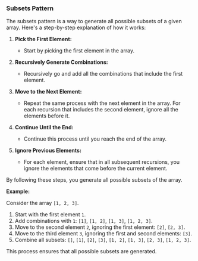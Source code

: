 ### Subsets Pattern

The subsets pattern is a way to generate all possible subsets of a given array. Here's a step-by-step explanation of how it works:

1. **Pick the First Element:**
    - Start by picking the first element in the array.

2. **Recursively Generate Combinations:**
    - Recursively go and add all the combinations that include the first element.

3. **Move to the Next Element:**
    - Repeat the same process with the next element in the array. For each recursion that includes the second element, ignore all the elements before it.

4. **Continue Until the End:**
    - Continue this process until you reach the end of the array.

5. **Ignore Previous Elements:**
    - For each element, ensure that in all subsequent recursions, you ignore the elements that come before the current element.

By following these steps, you generate all possible subsets of the array.

**Example:**

Consider the array `[1, 2, 3]`.

1. Start with the first element `1`.
2. Add combinations with `1`: `[1]`, `[1, 2]`, `[1, 3]`, `[1, 2, 3]`.
3. Move to the second element `2`, ignoring the first element: `[2]`, `[2, 3]`.
4. Move to the third element `3`, ignoring the first and second elements: `[3]`.
5. Combine all subsets: `[]`, `[1]`, `[2]`, `[3]`, `[1, 2]`, `[1, 3]`, `[2, 3]`, `[1, 2, 3]`.

This process ensures that all possible subsets are generated.
